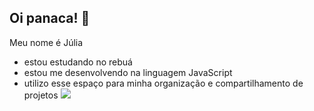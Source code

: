 ## Oi panaca! 🐲

Meu nome é Júlia

- estou estudando no rebuá
- estou me desenvolvendo na linguagem JavaScript
- utilizo esse espaço para minha organização e compartilhamento de projetos
![](https://media1.tenor.com/m/7GyHsInT8uoAAAAC/naruto.gif)
  
